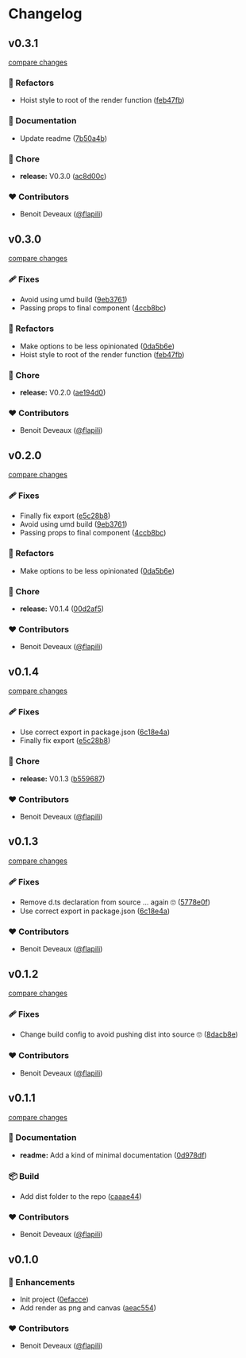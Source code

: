 # Changelog


## v0.3.1

[compare changes](https://github.com/flapili/vue-to-any/compare/v0.3.0...v0.3.1)

### 💅 Refactors

- Hoist style to root of the render function ([feb47fb](https://github.com/flapili/vue-to-any/commit/feb47fb))

### 📖 Documentation

- Update readme ([7b50a4b](https://github.com/flapili/vue-to-any/commit/7b50a4b))

### 🏡 Chore

- **release:** V0.3.0 ([ac8d00c](https://github.com/flapili/vue-to-any/commit/ac8d00c))

### ❤️ Contributors

- Benoit Deveaux ([@flapili](http://github.com/flapili))

## v0.3.0

[compare changes](https://github.com/flapili/vue-to-any/compare/v0.2.0...v0.3.0)

### 🩹 Fixes

- Avoid using umd build ([9eb3761](https://github.com/flapili/vue-to-any/commit/9eb3761))
- Passing props to final component ([4ccb8bc](https://github.com/flapili/vue-to-any/commit/4ccb8bc))

### 💅 Refactors

- Make options to be less opinionated ([0da5b6e](https://github.com/flapili/vue-to-any/commit/0da5b6e))
- Hoist style to root of the render function ([feb47fb](https://github.com/flapili/vue-to-any/commit/feb47fb))

### 🏡 Chore

- **release:** V0.2.0 ([ae194d0](https://github.com/flapili/vue-to-any/commit/ae194d0))

### ❤️ Contributors

- Benoit Deveaux ([@flapili](http://github.com/flapili))

## v0.2.0

[compare changes](https://github.com/flapili/vue-to-any/compare/v0.1.4...v0.2.0)

### 🩹 Fixes

- Finally fix export ([e5c28b8](https://github.com/flapili/vue-to-any/commit/e5c28b8))
- Avoid using umd build ([9eb3761](https://github.com/flapili/vue-to-any/commit/9eb3761))
- Passing props to final component ([4ccb8bc](https://github.com/flapili/vue-to-any/commit/4ccb8bc))

### 💅 Refactors

- Make options to be less opinionated ([0da5b6e](https://github.com/flapili/vue-to-any/commit/0da5b6e))

### 🏡 Chore

- **release:** V0.1.4 ([00d2af5](https://github.com/flapili/vue-to-any/commit/00d2af5))

### ❤️ Contributors

- Benoit Deveaux ([@flapili](http://github.com/flapili))

## v0.1.4

[compare changes](https://github.com/flapili/vue-to-any/compare/v0.1.3...v0.1.4)

### 🩹 Fixes

- Use correct export in package.json ([6c18e4a](https://github.com/flapili/vue-to-any/commit/6c18e4a))
- Finally fix export ([e5c28b8](https://github.com/flapili/vue-to-any/commit/e5c28b8))

### 🏡 Chore

- **release:** V0.1.3 ([b559687](https://github.com/flapili/vue-to-any/commit/b559687))

### ❤️ Contributors

- Benoit Deveaux ([@flapili](http://github.com/flapili))

## v0.1.3

[compare changes](https://github.com/flapili/vue-to-any/compare/v0.1.2...v0.1.3)

### 🩹 Fixes

- Remove d.ts declaration from source ... again 🙄 ([5778e0f](https://github.com/flapili/vue-to-any/commit/5778e0f))
- Use correct export in package.json ([6c18e4a](https://github.com/flapili/vue-to-any/commit/6c18e4a))

### ❤️ Contributors

- Benoit Deveaux ([@flapili](http://github.com/flapili))

## v0.1.2

[compare changes](https://github.com/flapili/vue-to-any/compare/v0.1.1...v0.1.2)

### 🩹 Fixes

- Change build config to avoid pushing dist into source 🙄 ([8dacb8e](https://github.com/flapili/vue-to-any/commit/8dacb8e))

### ❤️ Contributors

- Benoit Deveaux ([@flapili](http://github.com/flapili))

## v0.1.1

[compare changes](https://github.com/flapili/vue-to-any/compare/v0.1.0...v0.1.1)

### 📖 Documentation

- **readme:** Add a kind of minimal documentation ([0d978df](https://github.com/flapili/vue-to-any/commit/0d978df))

### 📦 Build

- Add dist folder to the repo ([caaae44](https://github.com/flapili/vue-to-any/commit/caaae44))

### ❤️ Contributors

- Benoit Deveaux ([@flapili](http://github.com/flapili))

## v0.1.0


### 🚀 Enhancements

- Init project ([0efacce](https://github.com/flapili/vue-to-any/commit/0efacce))
- Add render as png and canvas ([aeac554](https://github.com/flapili/vue-to-any/commit/aeac554))

### ❤️ Contributors

- Benoit Deveaux ([@flapili](http://github.com/flapili))


